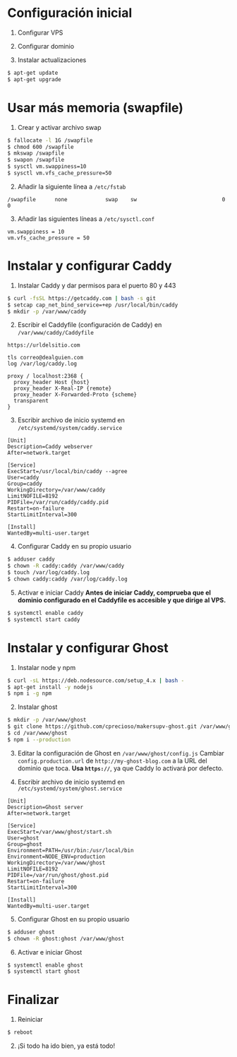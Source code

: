 # Configuración inicial
1. Configurar VPS

2. Configurar dominio

3. Instalar actualizaciones
  ```sh
  $ apt-get update
  $ apt-get upgrade
  ```

# Usar más memoria (swapfile)
1. Crear y activar archivo swap
  ```sh
  $ fallocate -l 1G /swapfile
  $ chmod 600 /swapfile
  $ mkswap /swapfile
  $ swapon /swapfile
  $ sysctl vm.swappiness=10
  $ sysctl vm.vfs_cache_pressure=50
  ```

2. Añadir la siguiente línea a `/etc/fstab`
  ```
  /swapfile      none            swap    sw                           0 0
  ```

3. Añadir las siguientes líneas a `/etc/sysctl.conf`
  ```
  vm.swappiness = 10
  vm.vfs_cache_pressure = 50
  ```

# Instalar y configurar Caddy
1. Instalar Caddy y dar permisos para el puerto 80 y 443
  ```sh
  $ curl -fsSL https://getcaddy.com | bash -s git
  $ setcap cap_net_bind_service=+ep /usr/local/bin/caddy
  $ mkdir -p /var/www/caddy
  ```

2. Escribir el Caddyfile (configuración de Caddy) en `/var/www/caddy/Caddyfile`
  ```caddy
  https://urldelsitio.com

  tls correo@dealguien.com
  log /var/log/caddy.log

  proxy / localhost:2368 {
    proxy_header Host {host}
    proxy_header X-Real-IP {remote}
    proxy_header X-Forwarded-Proto {scheme}
    transparent
  }
  ```

3. Escribir archivo de inicio systemd en `/etc/systemd/system/caddy.service`
  ```systemd
  [Unit]
  Description=Caddy webserver
  After=network.target

  [Service]
  ExecStart=/usr/local/bin/caddy --agree
  User=caddy
  Group=caddy
  WorkingDirectory=/var/www/caddy
  LimitNOFILE=8192
  PIDFile=/var/run/caddy/caddy.pid
  Restart=on-failure
  StartLimitInterval=300

  [Install]
  WantedBy=multi-user.target
  ```

4. Configurar Caddy en su propio usuario
  ```sh
  $ adduser caddy
  $ chown -R caddy:caddy /var/www/caddy
  $ touch /var/log/caddy.log
  $ chown caddy:caddy /var/log/caddy.log
  ```

5. Activar e iniciar Caddy
  **Antes de iniciar Caddy, comprueba que el dominio configurado en el Caddyfile es accesible y que dirige al VPS.**
  ```sh
  $ systemctl enable caddy
  $ systemctl start caddy
  ```

# Instalar y configurar Ghost
1. Instalar node y npm
  ```sh
  $ curl -sL https://deb.nodesource.com/setup_4.x | bash -
  $ apt-get install -y nodejs
  $ npm i -g npm
  ```

2. Instalar ghost
  ```sh
  $ mkdir -p /var/www/ghost
  $ git clone https://github.com/cprecioso/makersupv-ghost.git /var/www/ghost --recursive --depth 1
  $ cd /var/www/ghost
  $ npm i --production
  ```

3. Editar la configuración de Ghost en `/var/www/ghost/config.js`
  Cambiar `config.production.url` de `http://my-ghost-blog.com` a la URL del dominio que toca. **Usa `https://`**, ya que Caddy lo activará por defecto.

4. Escribir archivo de inicio systemd en `/etc/systemd/system/ghost.service`
  ```systemd
  [Unit]
  Description=Ghost server
  After=network.target

  [Service]
  ExecStart=/var/www/ghost/start.sh
  User=ghost
  Group=ghost
  Environment=PATH=/usr/bin:/usr/local/bin
  Environment=NODE_ENV=production
  WorkingDirectory=/var/www/ghost
  LimitNOFILE=8192
  PIDFile=/var/run/ghost/ghost.pid
  Restart=on-failure
  StartLimitInterval=300

  [Install]
  WantedBy=multi-user.target
  ```

5. Configurar Ghost en su propio usuario
  ```sh
  $ adduser ghost
  $ chown -R ghost:ghost /var/www/ghost
  ```

6. Activar e iniciar Ghost
  ```sh
  $ systemctl enable ghost
  $ systemctl start ghost
  ```

# Finalizar
1. Reiniciar
  ```sh
  $ reboot
  ```

2. ¡Si todo ha ido bien, ya está todo!
